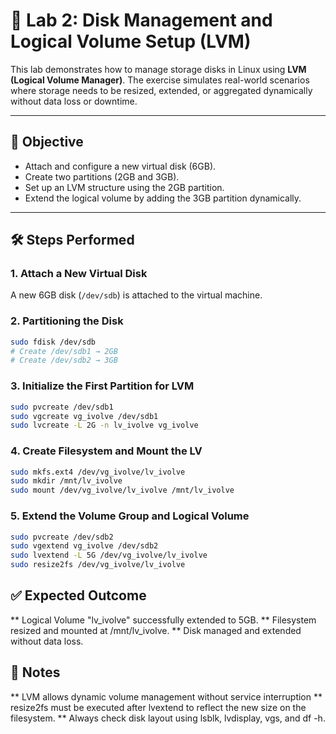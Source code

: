 # 💾 Lab 2: Disk Management and Logical Volume Setup (LVM)

This lab demonstrates how to manage storage disks in Linux using **LVM (Logical Volume Manager)**. The exercise simulates real-world scenarios where storage needs to be resized, extended, or aggregated dynamically without data loss or downtime.

---

## 🧠 Objective

- Attach and configure a new virtual disk (6GB).
- Create two partitions (2GB and 3GB).
- Set up an LVM structure using the 2GB partition.
- Extend the logical volume by adding the 3GB partition dynamically.

---

## 🛠️ Steps Performed

### 1. Attach a New Virtual Disk

A new 6GB disk (`/dev/sdb`) is attached to the virtual machine.

### 2. Partitioning the Disk

```bash
sudo fdisk /dev/sdb
# Create /dev/sdb1 → 2GB
# Create /dev/sdb2 → 3GB
```

### 3. Initialize the First Partition for LVM

```bash
sudo pvcreate /dev/sdb1
sudo vgcreate vg_ivolve /dev/sdb1
sudo lvcreate -L 2G -n lv_ivolve vg_ivolve
```

### 4. Create Filesystem and Mount the LV

```bash
sudo mkfs.ext4 /dev/vg_ivolve/lv_ivolve
sudo mkdir /mnt/lv_ivolve
sudo mount /dev/vg_ivolve/lv_ivolve /mnt/lv_ivolve
```

### 5. Extend the Volume Group and Logical Volume

```bash
sudo pvcreate /dev/sdb2
sudo vgextend vg_ivolve /dev/sdb2
sudo lvextend -L 5G /dev/vg_ivolve/lv_ivolve
sudo resize2fs /dev/vg_ivolve/lv_ivolve
```

## ✅ Expected Outcome

** Logical Volume "lv_ivolve" successfully extended to 5GB.
** Filesystem resized and mounted at /mnt/lv_ivolve.
** Disk managed and extended without data loss.

## 📌 Notes

** LVM allows dynamic volume management without service interruption
** resize2fs must be executed after lvextend to reflect the new size on the filesystem.
** Always check disk layout using lsblk, lvdisplay, vgs, and df -h.


